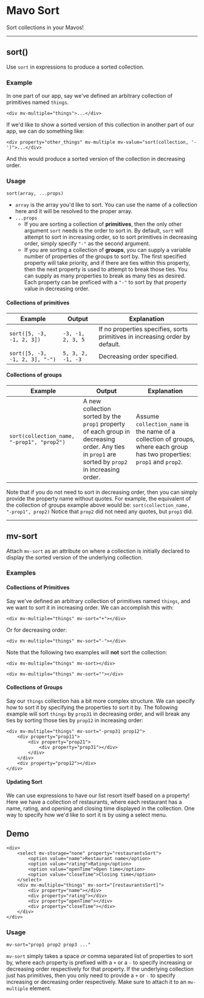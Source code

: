 # Mavo Sort

Sort collections in your Mavos!

---
## sort()

Use `sort` in expressions to produce a sorted collection.

### Example
In one part of our app, say we've defined an arbitrary collection of primitives named `things`.
```
<div mv-multiple="things">...</div>
```

If we'd like to show a sorted version of this collection in another part of our app, we can do something like:
```
<div property="other_things" mv-multiple mv-value="sort(collection, '-')">...</div>
```

And this would produce a sorted version of the collection in decreasing order.

### Usage
`sort(array, ...props)`
* `array` is the array you'd like to sort.  You can use the name of a collection here and it will be resolved to the proper array.
* `...props`
    * If you are sorting a collection of **primitives**, then the only other argument `sort` needs is the order to sort in.  By default, `sort` will attempt to sort in increasing order, so to sort primitives in decreasing order, simply specify `"-"` as the second argument.
    * If you are sorting a collection of **groups**, you can supply a variable number of properties of the groups to sort by.  The first specified property will take priority, and if there are ties within this property, then the next property is used to attempt to break those ties.  You can supply as many properties to break as many ties as desired.  Each property can be preficed with a `"-"` to sort by that property value in decreasing order.

#### Collections of primitives
| Example | Output | Explanation |
|---------|--------|-------------|
|`sort([5, -3, -1, 2, 3])` | `-3, -1, 2, 3, 5` | If no properties specifies, sorts primitives in increasing order by default.|
|`sort([5, -3, -1, 2, 3], "-")` | `5, 3, 2, -1, -3` | Decreasing order specified.|

#### Collections of groups
| Example | Output |Explanation |
|---------|--------|-------------|
| `sort(collection_name, "-prop1", "prop2")` | A new collection sorted by the `prop1` property of each group in decreasing order.  Any ties in `prop1` are sorted by `prop2` in increasing order. | Assume `collection_name` is the name of a collection of groups, where each group has two properties: `prop1` and `prop2`.|

Note that if you do not need to sort in decreasing order, then you can simply provide the property name without quotes.  For example, the equivalent of the collection of groups example above would be:
`sort(collection_name, "-prop1", prop2)`
Notice that `prop2` did not need any quotes, but `prop1` did.

---
## mv-sort
Attach `mv-sort` as an attribute on where a collection is initially declared to display the sorted version of the underlying collection.

### Examples
#### Collections of Primitives
Say we've defined an arbitrary collection of primitives named `things`, and we want to sort it in increasing order.  We can accomplish this with:
```
<div mv-multiple="things" mv-sort="+"></div>
```
Or for decreasing order:
```
<div mv-multiple="things" mv-sort="-"></div>
```

Note that the following two examples will **not** sort the collection:
```
<div mv-multiple="things" mv-sort></div>
```
```
<div mv-multiple="things" mv-sort=""></div>
```

#### Collections of Groups
Say our `things` collection has a bit more complex structure.  We can specify how to sort it by specifying the properties to sort it by. The following example will sort `things` by `prop31` in decreasing order, and will break any ties by sorting those ties by `prop12` in increasing order:
```
<div mv-multiple="things" mv-sort="-prop31 prop12">
	<div property="prop11">
		<div property="prop21">
			<div property="prop31"></div>
		</div>
	</div>
	<div property="prop12"></div>
</div>
```

#### Updating Sort
We can use expressions to have our list resort itself based on a property!
Here we have a collection of restaurants, where each restaurant has a name,
rating, and opening and closing time displayed in the collection.  One way to
specify how we'd like to sort it is by using a select menu.

## Demo
```
<div>
	<select mv-storage="none" property="restaurantsSort">
		<option value="name">Restaurant name</option>
		<option value="rating">Rating</option>
		<option value="openTime">Open time</option>
		<option value="closeTime">Closing time</option>
	</select>
	<div mv-multiple="things" mv-sort="[restaurantsSort]">
		<div property="name"></div>
		<div property="rating"></div>
		<div property="openTime"></div>
		<div property="closeTime"></div>
	</div>
</div>

```

### Usage
`mv-sort="prop1 prop2 prop3 ..."`

`mv-sort` simply takes a space _or_ comma separated list of properties to sort by, where each property is prefixed with a `+` or a `-` to specify increasing or decreasing order respectively for that property.  If the underlying collection just has primitives, then you only need to provide a `+` or `-` to specify increasing or decreasing order respectively.  Make sure to attach it to an `mv-multiple` element.

